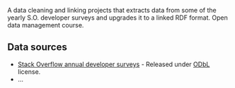 A data cleaning and linking projects that extracts data from some of the yearly S.O. developer surveys and upgrades it to a linked RDF format.
Open data management course.

## Data sources
- [Stack Overflow annual developer surveys](https://survey.stackoverflow.co/) - Released under [ODbL](https://opendatacommons.org/licenses/odbl/1-0/) license.
- ...